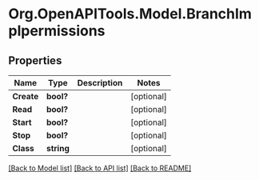 # Org.OpenAPITools.Model.BranchImplpermissions
## Properties

Name | Type | Description | Notes
------------ | ------------- | ------------- | -------------
**Create** | **bool?** |  | [optional] 
**Read** | **bool?** |  | [optional] 
**Start** | **bool?** |  | [optional] 
**Stop** | **bool?** |  | [optional] 
**Class** | **string** |  | [optional] 

[[Back to Model list]](../README.md#documentation-for-models) [[Back to API list]](../README.md#documentation-for-api-endpoints) [[Back to README]](../README.md)

